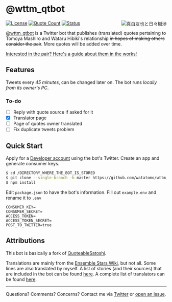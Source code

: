 # @wttm_qtbot

<a href="https://twitter.com/ensemble_stars/status/681716281414815744"><img align="right" src="https://user-images.githubusercontent.com/23179278/87398281-85c97880-c56a-11ea-9510-044666dafcf2.png" alt="真白友也と日々樹渉" title="そのとき触れたものが愛おしくて、あの泣き顔を笑顔にしてやりたくなったんだ"></a>

[![License](https://img.shields.io/github/license/watatomo/wttm_qtbot)](https://github.com/watatomo/wttm_qtbot/blob/master/LICENSE)
[![Quote Count](https://img.shields.io/badge/quote%20count-343-blue.svg)](https://watatomo.github.io/wttm_qtbot/#/stories)
[![Status](https://img.shields.io/badge/status-running-brightgreen.svg)](https://twitter.com/wttm_qtbot)

[@wttm_qtbot](https://twitter.com/wttm_qtbot) is a Twitter bot that publishes (translated) quotes pertaining to Tomoya Mashiro and Wataru Hibiki's relationship ~~in hopes of making others consider the pair~~. More quotes will be added over time.

[Interested in the pair? Here's a guide about them in the works!](https://docs.google.com/spreadsheets/d/18ylSdsvVpY8lNWUp9sW9XWG7DFcxFyQO8QfMf5267tc/edit?usp=sharing)

## Features

Tweets every *45 minutes*, can be changed later on. The bot runs *locally from its owner's PC*.

### To-do

- [ ] Reply with quote source if asked for it
- [x] Translator page
- [ ] Page of quotes owner translated
- [ ] Fix duplicate tweets problem

## Quick Start

Apply for a [Developer account](https://developer.twitter.com/) using the bot's Twitter. Create an app and generate consumer keys.

```sh
$ cd /DIRECTORY_WHERE_THE_BOT_IS_STORED
$ git clone --single-branch -b master https://github.com/watatomo/wttm_qtbot.git
$ npm install
```

Edit `package.json` to have the bot's information. Fill out `example.env` and rename it to `.env`

```env
CONSUMER_KEY=
CONSUMER_SECRET=
ACCESS_TOKEN=
ACCESS_TOKEN_SECRET=
POST_TO_TWITTER=true
```

## Attributions

This bot is basically a fork of [QuoteableSatoshi](https://github.com/dergigi/QuotableSatoshi).

Translations are mainly from the [Ensemble Stars Wiki](https://ensemble-stars.fandom.com), but not all. Some lines are also translated by myself. A list of stories (and their sources) that are included in the bot can be found [here](https://watatomo.github.io/wttm_qtbot/#/stories). A complete list of translators can be found [here](https://watatomo.github.io/wttm_qtbot/#/translators).

---

Questions? Comments? Concerns? Contact me via [Twitter](https://twitter.com/riamuyumemi) or [open an issue](https://github.com/watatomo/wttm_qtbot/issues).
